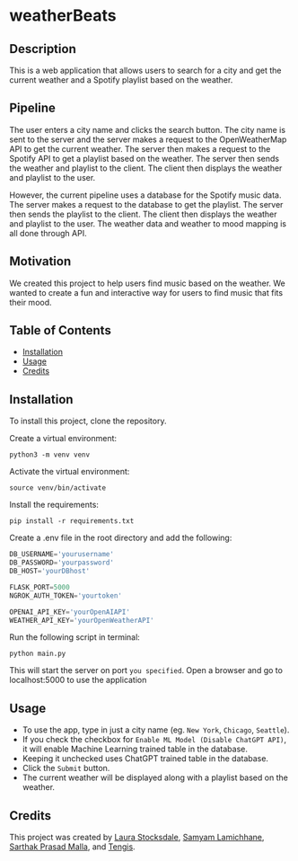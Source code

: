 # weatherBeats
<!-- Write me a description of the project -->
## Description
This is a web application that allows users to search for a city and get the current weather and a Spotify playlist based on the weather.

## Pipeline
<!-- Write me a description of the pipeline -->
The user enters a city name and clicks the search button. The city name is sent to the server and the server makes a request to the OpenWeatherMap API to get the current weather. The server then makes a request to the Spotify API to get a playlist based on the weather. The server then sends the weather and playlist to the client. The client then displays the weather and playlist to the user.

However, the current pipeline uses a database for the Spotify music data. The server makes a request to the database to get the playlist. The server then sends the playlist to the client. The client then displays the weather and playlist to the user. The weather data and weather to mood mapping is all done through API.

## Motivation
We created this project to help users find music based on the weather. We wanted to create a fun and interactive way for users to find music that fits their mood.

## Table of Contents
* [Installation](#installation)
* [Usage](#usage)
* [Credits](#credits)

## Installation
<!-- How to install the project -->
To install this project, clone the repository.<br>

Create a virtual environment:
```
python3 -m venv venv
```
Activate the virtual environment:
```
source venv/bin/activate
```
Install the requirements:
```
pip install -r requirements.txt
```

Create a .env file in the root directory and add the following:
```javascript
DB_USERNAME='yourusername'
DB_PASSWORD='yourpassword'
DB_HOST='yourDBhost'

FLASK_PORT=5000
NGROK_AUTH_TOKEN='yourtoken'

OPENAI_API_KEY='yourOpenAIAPI'
WEATHER_API_KEY='yourOpenWeatherAPI'
```

Run the following script in terminal:
```
python main.py
```
This will start the server on port `you specified`. Open a browser and go to localhost:5000 to use the application

## Usage
<!-- How to use the project -->
- To use the app, type in just a city name (eg. `New York`, `Chicago`, `Seattle`).
- If you check the checkbox for `Enable ML Model (Disable ChatGPT API)`, it will enable Machine Learning trained table in the database. 
- Keeping it unchecked uses ChatGPT trained table in the database.  
- Click the `Submit` button. 
- The current weather will be displayed along with a playlist based on the weather.

## Credits
<!-- List your collaborators, if any, with links to their GitHub profiles. Links to websites or resources. -->
This project was created by [Laura Stocksdale](https://www.github.com/laurastocksdale), [Samyam Lamichhane](https://www.github.com/declansam), [Sarthak Prasad Malla](https://www.github.com/Sarthak-Malla), and [Tengis](https://www.github.com/Tengis0618).